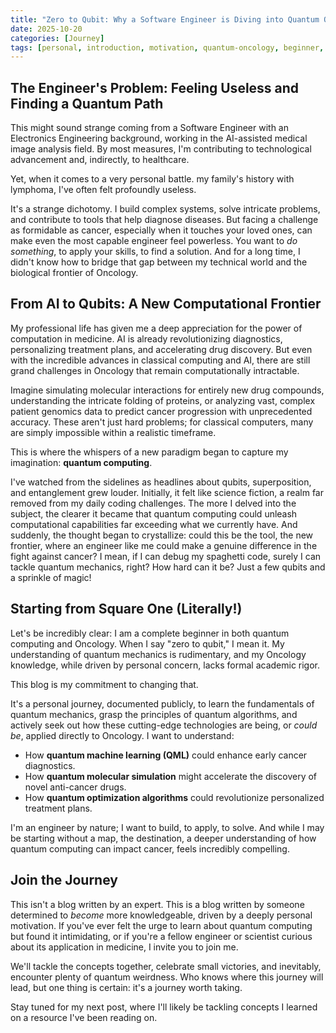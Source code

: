 ```yaml
---
title: "Zero to Qubit: Why a Software Engineer is Diving into Quantum Oncology"
date: 2025-10-20 
categories: [Journey] 
tags: [personal, introduction, motivation, quantum-oncology, beginner, full-stack, AI-assisted-imaging, lymphoma]
---
```


## The Engineer's Problem: Feeling Useless and Finding a Quantum Path

This might sound strange coming from a Software Engineer with an Electronics Engineering background, working in the AI-assisted medical image analysis field. By most measures, I'm contributing to technological advancement and, indirectly, to healthcare.

Yet, when it comes to a very personal battle. my family's history with lymphoma, I've often felt profoundly useless.

It's a strange dichotomy. I build complex systems, solve intricate problems, and contribute to tools that help diagnose diseases. But facing a challenge as formidable as cancer, especially when it touches your loved ones, can make even the most capable engineer feel powerless. You want to *do something*, to apply your skills, to find a solution. And for a long time, I didn't know how to bridge that gap between my technical world and the biological frontier of Oncology.

## From AI to Qubits: A New Computational Frontier

My professional life has given me a deep appreciation for the power of computation in medicine. AI is already revolutionizing diagnostics, personalizing treatment plans, and accelerating drug discovery. But even with the incredible advances in classical computing and AI, there are still grand challenges in Oncology that remain computationally intractable.

Imagine simulating molecular interactions for entirely new drug compounds, understanding the intricate folding of proteins, or analyzing vast, complex patient genomics data to predict cancer progression with unprecedented accuracy. These aren't just hard problems; for classical computers, many are simply impossible within a realistic timeframe.

This is where the whispers of a new paradigm began to capture my imagination: **quantum computing**.

I've watched from the sidelines as headlines about qubits, superposition, and entanglement grew louder. Initially, it felt like science fiction, a realm far removed from my daily coding challenges. The more I delved into the subject, the clearer it became that quantum computing could unleash computational capabilities far exceeding what we currently have. And suddenly, the thought began to crystallize: could this be the tool, the new frontier, where an engineer like me could make a genuine difference in the fight against cancer? I mean, if I can debug my spaghetti code, surely I can tackle quantum mechanics, right? How hard can it be? Just a few qubits and a sprinkle of magic!

## Starting from Square One (Literally!)

Let's be incredibly clear: I am a complete beginner in both quantum computing and Oncology. When I say "zero to qubit," I mean it. My understanding of quantum mechanics is rudimentary, and my Oncology knowledge, while driven by personal concern, lacks formal academic rigor.

This blog is my commitment to changing that.

It's a personal journey, documented publicly, to learn the fundamentals of quantum mechanics, grasp the principles of quantum algorithms, and actively seek out how these cutting-edge technologies are being, or *could be*, applied directly to Oncology. I want to understand:

* How **quantum machine learning (QML)** could enhance early cancer diagnostics.
* How **quantum molecular simulation** might accelerate the discovery of novel anti-cancer drugs.
* How **quantum optimization algorithms** could revolutionize personalized treatment plans.

I'm an engineer by nature; I want to build, to apply, to solve. And while I may be starting without a map, the destination, a deeper understanding of how quantum computing can impact cancer, feels incredibly compelling.

## Join the Journey

This isn't a blog written by an expert. This is a blog written by someone determined to *become* more knowledgeable, driven by a deeply personal motivation. If you've ever felt the urge to learn about quantum computing but found it intimidating, or if you're a fellow engineer or scientist curious about its application in medicine, I invite you to join me.

We'll tackle the concepts together, celebrate small victories, and inevitably, encounter plenty of quantum weirdness. Who knows where this journey will lead, but one thing is certain: it's a journey worth taking.

Stay tuned for my next post, where I'll likely be tackling concepts I learned on a resource I've been reading on. 